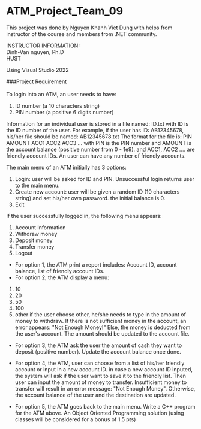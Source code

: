 # ATM_Project_Team_09

This project was done by Nguyen Khanh Viet Dung
with helps from instructor of the course and members from .NET community.

INSTRUCTOR INFORMATION:<br>
Dinh-Van nguyen, Ph.D <br>
HUST

Using Visual Studio 2022

###Project Requirement
<br><br>
To login into an ATM, an user needs to have:
1. ID number (a 10 characters string)
2. PIN number (a positive 6 digits number)

Information for an individual user is stored in a file named: ID.txt with ID is the ID number of the user. 
For example, if the user has ID: AB12345678, his/her file should be named: AB12345678.txt
The format for the file is:
PIN AMOUNT
ACC1
ACC2
ACC3
...
with PIN is the PIN number and AMOUNT is the account balance (positive number from 0 - 1e9).
and ACC1, ACC2 .... are friendly account IDs. An user can have any number of friendly accounts. 

The main menu of an ATM initially has 3 options:
1. Login: user will be asked for ID and PIN. Unsuccessful login returns user to the main menu.
2. Create new account: user will be given a random ID (10 characters string) and set his/her own password. the initial balance is 0. 
3. Exit

If the user successfully logged in, the following menu appears:
1. Account Information
2. Withdraw money
3. Deposit money
4. Transfer money
5. Logout

- For option 1, the ATM print a report includes: Account ID, account balance, list of friendly account IDs.
- For option 2, the ATM display a menu:
1. 10
2. 20
3. 50
4. 100
5. other
if the user choose other, he/she needs to type in the amount of money to withdraw.
If there is not sufficient money in the account, an error appears: "Not Enough Money!"
Else, the money is deducted from the user's account. The amount should be updated to the account file.  

- For option 3, the ATM ask the user the amount of cash they want to deposit (positive number). Update the account balance once done.

- For option 4, the ATM, user can choose from a list of his/her friendly account or input in a new account ID.
in case a new account ID inputed, the system will ask if the user want to save it to the friendly list.
Then user can input the amount of money to transfer. 
Insufficient money to transfer will result in an error message: "Not Enough Money".
Otherwise, the account balance of the user and the destination are updated.

- For option 5, the ATM goes back to the main menu. 
Write a C++ program for the ATM above. 
An Object Oriented Programming solution (using classes will be considered for a bonus of 1.5 pts)